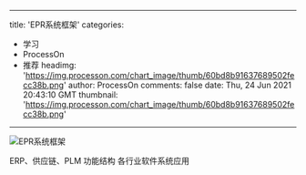 
---
title: 'EPR系统框架'
categories: 
 - 学习
 - ProcessOn
 - 推荐
headimg: 'https://img.processon.com/chart_image/thumb/60bd8b91637689502fecc38b.png'
author: ProcessOn
comments: false
date: Thu, 24 Jun 2021 20:43:10 GMT
thumbnail: 'https://img.processon.com/chart_image/thumb/60bd8b91637689502fecc38b.png'
---

<div>   
<img class="thumb" alt="EPR系统框架" src="https://img.processon.com/chart_image/thumb/60bd8b91637689502fecc38b.png" referrerpolicy="no-referrer">
<p>ERP、供应链、PLM 功能结构 各行业软件系统应用</p>  
</div>
            